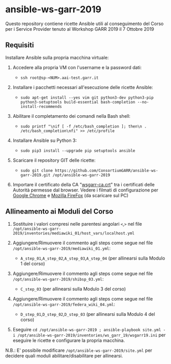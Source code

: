 # ansible-ws-garr-2019

Questo repository contiene ricette Ansible utili al conseguimento del Corso per i Service Provider tenuto al Workshop GARR 2019 il 7 Ottobre 2019

## Requisiti

Installare Ansible sulla propria macchina virtuale:

1. Accedere alla propria VM con l'username e la password dati:
   * `ssh root@sp-<NUM>.aai-test.garr.it`

2. Installare i pacchetti necessari all'esecuzione delle ricette Ansible:
   * `sudo apt-get install --yes vim git python3-dev python3-pip python3-setuptools build-essential bash-completion --no-install-recommends`

3. Abilitare il completamento dei comandi nella Bash shell:
   * `sudo printf "\nif [ -f /etc/bash_completion ]; then\n . /etc/bash_completion\nfi" >> /etc/profile`
   
4. Installare Ansible su Python 3:
   * `sudo pip3 install --upgrade pip setuptools ansible`
   
5. Scaricare il repository GIT delle ricette:
   * `sudo git clone https://github.com/ConsortiumGARR/ansible-ws-garr-2019.git /opt/ansible-ws-garr-2019`

6. Importare il certificato della CA "[wsgarr-ca.crt](https://github.com/ConsortiumGARR/ansible-ws-garr-2019/blob/master/wsgarr-ca.crt)" tra i certificati delle Autorità permesse dal browser. Vedere i filmati di configurazione per [Google Chrome](https://github.com/ConsortiumGARR/ansible-ws-garr-2019/blob/master/Aggiungere-CA-a-Chrome.mp4) e [Mozilla FireFox](https://github.com/ConsortiumGARR/ansible-ws-garr-2019/blob/master/Aggiungere-CA-a-FireFox.mp4) (da scaricare sul PC)

## Allineamento ai Moduli del Corso

1. Sostituire i valori compresi nelle parentesi angolari `<`,`>` nel file `/opt/ansible-ws-garr-2019/inventories/mediawiki_01/host_vars/localhost.yml`

2. Aggiungere/Rimuovere il commento agli steps come segue nel file `/opt/ansible-ws-garr-2019/mediawiki_01.yml`:
   * `A_step_01`,`A_step_02`,`A_step_03`,`A_step_04` (per allinearsi sulla Modulo 1 del corso)

3. Aggiungere/Rimuovere il commento agli steps come segue nel file `/opt/ansible-ws-garr-2019/shibsp_03.yml`:
   * `C_step_03` (per allinearsi sulla Modulo 3 del corso)

4. Aggiungere/Rimuovere il commento agli steps come segue nel file `/opt/ansible-ws-garr-2019/federa_wiki_04.yml`:
   * `D_step_01`,`D_step_02`,`D_step_03` (per allinearsi sulla Modulo 4 del corso)

5. Eseguire `cd /opt/ansible-ws-garr-2019 ; ansible-playbook site.yml -i /opt/ansible-ws-garr-2019/inventories/ws_garr_19/wsgarr19.ini` per eseguire le ricette e configurare la propria macchina.


N.B.: E' possibile modificare `/opt/ansible-ws-garr-2019/site.yml` per decidere quali moduli abilitare/disabilitare per allinearsi.
